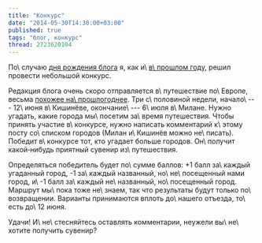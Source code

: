 ```yaml
---
title: "Конкурс"
date: "2014-05-30T14:30:00+03:00"
published: true
tags: "блог, конкурс"
thread: 2723620104
---
```


По\ случаю [дня рождения блога][two-years] я, как и\ [в\ прошлом году][one-year], решил провести небольшой конкурс.

Редакция блога очень скоро отправляется в\ путешествие по\ Европе, весьма [похожее на\ прошлогоднее][eurotrip]. Три 
с\ половиной недели, начало\ --- 12\ июня в\ Кишинёве, окончание\ --- 6\ июля в\ Милане. Нужно угадать, какие города 
мы\ посетим за\ время путешествия. Чтобы принять участие в\ конкурсе, нужно написать комментарий к\ этому посту 
со\ списком городов (Милан и\ Кишинёв можно не\ писать). Победит в\ конкурсе тот, кто угадает больше городов. 
Он\ получит какой&#8209;нибудь приятный сувенир из\ путешествия.

Определяться победитель будет по\ сумме баллов: +1 балл за\ каждый угаданный город, -1 за\ каждый названный, 
но\ не\ посещенный нами город, и\ -1 балл за\ каждый не\ названный, но\ посещенный город. Маршрут мы\ пока тоже 
не\ знаем, так что результаты будут только по\ возвращении. Варианты принимаются вплоть до\ нашего отъезда, то\ есть 
до\ 12 июня. 

Удачи! И\ не\ стесняйтесь оставлять комментарии, неужели вы\ не\ хотите получить сувенир?

[eurotrip]: /post/eurotrip-2013/
[one-year]: /post/oneyear/
[two-years]: /post/two-years/
